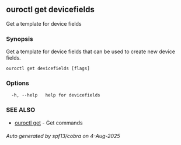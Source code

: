 ## ouroctl get devicefields

Get a template for device fields

### Synopsis

Get a template for device fields that can be used to create new device fields.

```
ouroctl get devicefields [flags]
```

### Options

```
  -h, --help   help for devicefields
```

### SEE ALSO

* [ouroctl get](ouroctl_get.md)	 - Get commands

###### Auto generated by spf13/cobra on 4-Aug-2025
